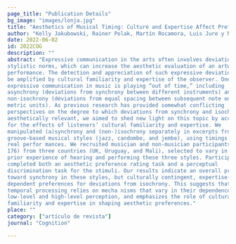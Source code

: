 ```yaml
---
page_title: "Publication Details"
bg_image: "images/lonja.jpg" 
title: "Aesthetics of Musical Timing: Culture and Expertise Affect Preferences for Isochrony but not Synchrony"  
author: "Kelly Jakubowski, Rainer Polak, Martín Rocamora, Luis Jure y Nori Jacoby"  
date: 2022-06-02  
id: 2022COG
description: ""  
abstract: "Expressive communication in the arts often involves deviations from
stylistic norms, which can increase the aesthetic evaluation of an artwork or
performance. The detection and appreciation of such expressive deviations may
be amplified by cultural familiarity and expertise of the observer. One form of
expressive communication in music is playing “out of time,” including
asynchrony (deviations from synchrony between different instruments) and
non-isochrony (deviations from equal spacing between subsequent note onsets or
metric units). As previous research has provided somewhat conflicting
perspectives on the degree to which deviations from synchrony and isochrony are
aesthetically relevant, we aimed to shed new light on this topic by accounting
for the effects of listeners’ cultural familiarity and expertise. We
manipulated (a)synchrony and (non-)isochrony separately in excerpts from three
groove-based musical styles (jazz, candombe, and jembe), using timings from
real perfor­ mances. We recruited musician and non-musician participants (N =
176) from three countries (UK, Uruguay, and Mali), selected to vary in their
prior experience of hearing and performing these three styles. Participants
completed both an aesthetic preference rating task and a perceptual
discrimination task for the stimuli. Our results indicate an overall preference
toward synchrony in these styles, but culturally contingent, expertise-
dependent preferences for deviations from isochrony. This suggests that
temporal processing relies on mecha­ nisms that vary in their dependence on
low-level and high-level perception, and emphasizes the role of cultural
familiarity and expertise in shaping aesthetic preferences."  
place: ""  
category: ["artículo de revista"] 
journal: "Cognition"  

---
```

